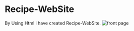 # Recipe-WebSite
By Using Html i have created Recipe-WebSite.
![front page](https://user-images.githubusercontent.com/84222697/221759995-0539171c-e6ae-4004-83b7-729bb6582cf5.png)
